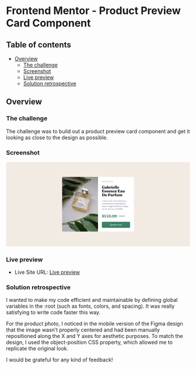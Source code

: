 # Frontend Mentor - Product Preview Card Component

## Table of contents

- [Overview](#overview)
  - [The challenge](#the-challenge)
  - [Screenshot](#screenshot)
  - [Live preview](#live-preview)
  - [Solution retrospective](#solution-retrospective)

## Overview

### The challenge

The challenge was to build out a product preview card component and get it looking as close to the design as possible.

### Screenshot

![](./screenshot.jpg)

### Live preview

- Live Site URL: [Live preview](https://marioncts.github.io/Product-Preview-Card/)

### Solution retrospective

I wanted to make my code efficient and maintainable by defining global variables in the :root (such as fonts, colors, and spacing). It was really satisfying to write code faster this way.

For the product photo, I noticed in the mobile version of the Figma design that the image wasn’t properly centered and had been manually repositioned along the X and Y axes for aesthetic purposes. To match the design, I used the object-position CSS property, which allowed me to replicate the original look.

I would be grateful for any kind of feedback!
